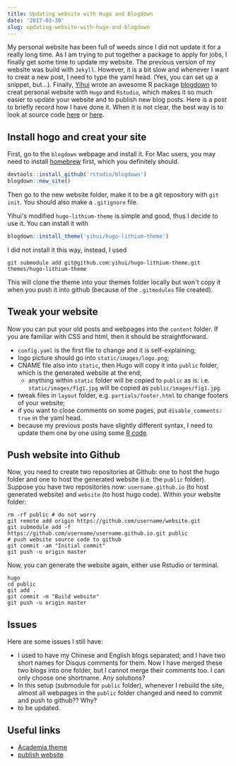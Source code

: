 ```yaml
---
title: Updating website with Hugo and Blogdown
date: '2017-03-30'
slug: updating-website-with-hugo-and-blogdown
---
```


My personal website has been full of weeds since I did not update it for a really long time. As I am trying to put together a package to apply for jobs, I finally get some time to update my website. The previous version of my website was build with `Jekyll`. However, it is a bit slow and whenever I want to creat a new post, I need to type the yaml head. (Yes, you can set up a snippet, but...). Finally, [Yihui](https://yihui.name) wrote an awesome R package [blogdown](https://github.com/rstudio/blogdown) to creat personal website with `Hugo` and `Rstudio`, which makes it so much easier to update your website and to publish new blog posts. Here is a post to briefly record how I have done it. When it is not clear, the best way is to look at source code [here](https://github.com/rbind/yihui.name) or [here](https://github.com/daijiang/website_hugo_source).

## Install hogo and creat your site

First, go to the `blogdown` webpage and install it. For Mac users, you may need to install [homebrew](https://brew.sh) first, which you definitely should.

```r
devtools::install_github('rstudio/blogdown')
blogdown::new_site()
```

Then go to the new website folder, make it to be a git repository with `git init`. You should also make a `.gitignore` file.

Yihui's modified `hugo-lithium-theme` is simple and good, thus I decide to use it. You can install it with

```r
blogdown::install_theme('yihui/hugo-lithium-theme')
```

I did not install it this way, instead, I used 

```
git submodule add git@github.com:yihui/hugo-lithium-theme.git themes/hugo-lithium-theme
```

This will clone the theme into your themes folder locally but won't copy it when you push it into github (because of the `.gitmodules` file created).

## Tweak your website

Now you can put your old posts and webpages into the `content` folder. If you are familiar with CSS and html, then it should be straightforward. 

- `config.yaml` is the first file to change and it is self-explaining;
- logo picture should go into `static/images/logo.png`;
- CNAME file also into `static`, then Hugo will copy it into `public` folder, which is the generated website at the end;
  + anything within `static` folder will be copied to `public` as is: i.e. `static/images/fig1.jpg` will be copied as `public/images/fig1.jpg`.
- tweak files in `layout` folder, e.g. `partials/footer.html` to change footers of your website;
- if you want to close comments on some pages, put `disable_comments: true` in the yaml head.
- because my previous posts have slightly different syntax, I need to update them one by one using some [R code](https://github.com/daijiang/website_hugo_source/blob/master/R/clean_blogs.R).


## Push website into Github

Now, you need to create two repositories at Github: one to host the hugo folder and one to host the generated website (i.e. the `public` folder). Suppose you have two repositories now: `username.github.io` (to host generated website) and `website` (to host hugo code). Within your website folder:

```
rm -rf public # do not worry
git remote add origin https://github.com/username/website.git
git submodule add -f https://github.com/username/username.github.io.git public
# push website source code to github
git commit -am "Initial commit"
git push -u origin master
```

Now, you can generate the website again, either use Rstudio or terminal.

```
hugo
cd public
git add .
git commit -m "Build website"
git push -u origin master
```


## Issues

Here are some issues I still have:

- I used to have my Chinese and English blogs separated; and I have two short names for Disqus comments for them. Now I have merged these two blogs into one folder, but I cannot merge their comments too. I can only choose one shortname. Any solutions?
- In this setup (submodule for `public` folder), whenever I rebuild the site, almost all webpages in the `public` folder changed and need to commit and push to github?? Why?
- to be updated.

## Useful links

- [Academia theme](https://georgecushen.com/create-your-website-with-hugo/)
- [publish website](https://nbari.com/post/hugo-hosting/)
